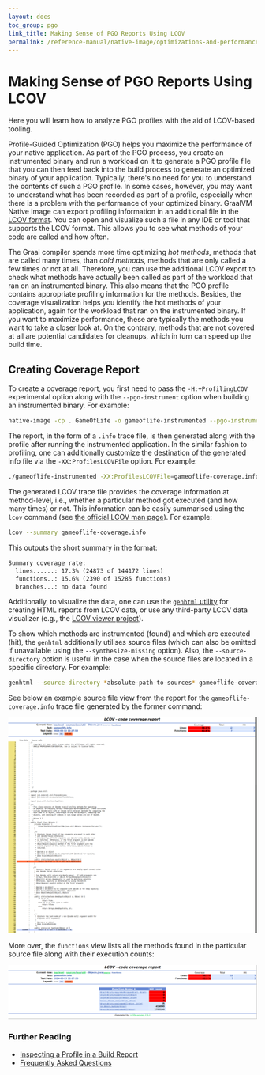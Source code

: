 ```yaml
---
layout: docs
toc_group: pgo
link_title: Making Sense of PGO Reports Using LCOV
permalink: /reference-manual/native-image/optimizations-and-performance/PGO/LCOV/
---
```


# Making Sense of PGO Reports Using LCOV

Here you will learn how to analyze PGO profiles with the aid of LCOV-based tooling.

Profile-Guided Optimization (PGO) helps you maximize the performance of your native application.
As part of the PGO process, you create an instrumented binary and run a workload on it to generate
a PGO profile file that you can then feed back into the build process to generate an optimized binary
of your application.
Typically, there's no need for you to understand the contents of such a PGO profile.
In some cases, however, you may want to understand what has been recorded as part of a profile,
especially when there is a problem with the performance of your optimized binary.
GraalVM Native Image can export profiling information in an additional file in the [LCOV format](https://github.com/linux-test-project/lcov).
You can open and visualize such a file in any IDE or tool that supports the LCOV format.
This allows you to see what methods of your code are called and how often.

The Graal compiler spends more time optimizing *hot methods*, methods that are called many times, than
*cold methods*, methods that are only called a few times or not at all.
Therefore, you can use the additional LCOV export to check what methods have actually been called as
part of the workload that ran on an instrumented binary.
This also means that the PGO profile contains appropriate profiling information for the methods.
Besides, the coverage visualization helps you identify the hot methods of your application, again for
the workload that ran on the instrumented binary.
If you want to maximize performance, these are typically the methods you want to take a closer look at.
On the contrary, methods that are not covered at all are potential candidates for cleanups, which in
turn can speed up the build time.

## Creating Coverage Report

To create a coverage report, you first need to pass the `-H:+ProfilingLCOV` experimental option along
with the `--pgo-instrument` option when building an instrumented binary.
For example:

```bash
native-image -cp . GameOfLife -o gameoflife-instrumented --pgo-instrument -H:+UnlockExperimentalVMOptions -H:+ProfilingLCOV -H:-UnlockExperimentalVMOptions
```

The report, in the form of a `.info` trace file, is then generated along with the profile after
running the instrumented application.
In the similar fashion to profiling, one can additionally customize the destination of the generated
info file via the `-XX:ProfilesLCOVFile` option.
For example:

```bash
./gameoflife-instrumented -XX:ProfilesLCOVFile=gameoflife-coverage.info
```

The generated LCOV trace file provides the coverage information at method-level, i.e., whether a
particular method got executed (and how many times) or not.
This information can be easily summarised using the `lcov` command (see
[the official LCOV man page](https://linux.die.net/man/1/lcov)).
For example:

```bash
lcov --summary gameoflife-coverage.info
```

This outputs the short summary in the format:

```
Summary coverage rate:
  lines......: 17.3% (24873 of 144172 lines)
  functions..: 15.6% (2390 of 15285 functions)
  branches...: no data found
```

Additionally, to visualize the data, one can use the [`genhtml` utility](https://linux.die.net/man/1/genhtml)
for creating HTML reports from LCOV data, or use any third-party LCOV data visualizer (e.g., the
[LCOV viewer project](https://github.com/eugenezinovyev/lcov-viewer)).

To show which methods are instrumented (found) and which are executed (hit), the `genhtml` additionally
utilises source files (which can also be omitted if unavailable using the `--synthesize-missing` option).
Also, the `--source-directory` option is useful in the case when the source files are located in a
specific directory.
For example:

```bash
genhtml --source-directory *absolute-path-to-sources* gameoflife-coverage.info
```

See below an example source file view from the report for the `gameoflife-coverage.info` trace file
generated by the former command:

![LCOV Genhtml Report - Source View](images/pgo-lcov-genhtml-report-source-view.png)

More over, the `functions` view lists all the methods found in the particular source file along with
their execution counts:

![LCOV Genhtml Report - Functions View](images/pgo-lcov-genhtml-report-functions-view.png)

### Further Reading

* [Inspecting a Profile in a Build Report](PGO-Build-Report.md)
* [Frequently Asked Questions](PGO-FAQ.md)